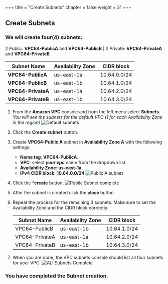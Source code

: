+++
title = "Create Subnets"
chapter = false
weight = 31
+++

## Create Subnets

### We will create four(4) subnets: ###
2 Public: **VPC64-PublicA** and **VPC64-PublicB** | 
2 Private: **VPC64-PrivateA** and **VPC64-PrivateB**  

   Subnet Name | Availability Zone | CIDR block
   ------------| ------------------|----------
**VPC64-PublicA**|us-east-1a|10.64.0.0/24
**VPC64-PublicB**|us-east-1b|10.64.1.0/24
**VPC64-PrivateA**|us-east-1a|10.64.2.0/24
**VPC64-PrivateB**|us-east-1b|10.64.3.0/24



1. From the **Amazon VPC** console and from the left menu select **Subnets**.
_You will see the subnets for the default VPC (1 for each Availability Zone in the region)_
![Default subnets](/images/createsubnets-defaultsubnets.png)

1. Click the **Create subnet** button.

1. Create **VPC64-Public A** subnet in **Availability Zone A** with the following settings:
    - **Name tag**: **VPC64-PublicA**.
    - **VPC**: select **_your vpc_** name from the dropdown list.
    - **Availability Zone**: **us-east-1a**
    - **IPv4 CIDR block**: **10.64.0.0/24** 
![Public A subnet](/images/createsubnets-publica.png)
1. Click the ***create** button.
![Public Subnet complete](/images/createsubnets-publicacreated.png)

1. After the subnet is created click the **close** button.

1. Repeat the process for the remaining 3 subnets. Make sure to set the Availability Zone and the CIDR block correctly.

    Subnet Name | Availability Zone | CIDR block
     ------------| ------------------|----------
    VPC64-PublicB|us-east-1b|10.64.1.0/24
    VPC64-PrivateA|us-east-1a|10.64.2.0/24
    VPC64-PrivateB|us-east-1b|10.64.3.0/24

1. When you are done, the VPC subnets console should list all four subnets for your VPC. ![ALl Subnets Complete](/images/createsubnets-complete.png)

### You have completed the Subnet creation. ###
